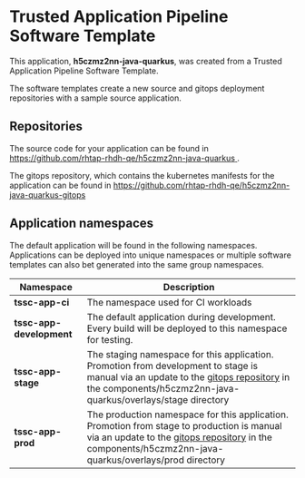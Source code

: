 # Trusted Application Pipeline Software Template

This application, **h5czmz2nn-java-quarkus**, was created from a Trusted Application Pipeline Software Template.

The software templates create a new source and gitops deployment repositories with a sample source application. 

## Repositories

The source code for your application can be found in [https://github.com/rhtap-rhdh-qe/h5czmz2nn-java-quarkus ](https://github.com/rhtap-rhdh-qe/h5czmz2nn-java-quarkus ).
 
The gitops repository, which contains the kubernetes manifests for the application can be found in 
[https://github.com/rhtap-rhdh-qe/h5czmz2nn-java-quarkus-gitops ](https://github.com/rhtap-rhdh-qe/h5czmz2nn-java-quarkus-gitops ) 

## Application namespaces 

The default application will be found in the following namespaces. Applications can be deployed into unique namespaces or multiple software templates can also bet generated into the same group namespaces.  

|  Namespace   |  Description   |  
| -------- | -------- |
| **tssc-app-ci** | The namespace used for CI workloads |
| **tssc-app-development** | The default application during development. Every build will be deployed to this namespace for testing. |
| **tssc-app-stage** | The staging namespace for this application. Promotion from development to stage is manual via an update to the [gitops repository](https://github.com/rhtap-rhdh-qe/h5czmz2nn-java-quarkus-gitops ) in the components/h5czmz2nn-java-quarkus/overlays/stage directory |
| **tssc-app-prod** | The production namespace for this application. Promotion from stage to production is manual via an update to the [gitops repository](https://github.com/rhtap-rhdh-qe/h5czmz2nn-java-quarkus-gitops ) in the components/h5czmz2nn-java-quarkus/overlays/prod directory |